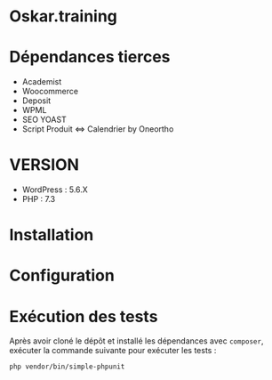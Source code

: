 Oskar.training
=====================

# Dépendances tierces

* Academist
* Woocommerce
* Deposit
* WPML
* SEO YOAST
* Script Produit <=> Calendrier by Oneortho

# VERSION

* WordPress : 5.6.X
* PHP : 7.3


# Installation


# Configuration


# Exécution des tests

Après avoir cloné le dépôt et installé les dépendances avec `composer`, exécuter la commande suivante pour exécuter les tests :

```shell script
php vendor/bin/simple-phpunit
```
